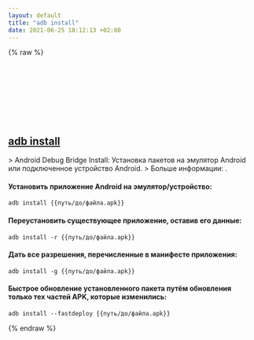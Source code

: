 ```yaml
---
layout: default
title: "adb install"
date: 2021-06-25 18:12:13 +02:00
---
```

{% raw %}
<h2 id="adb-install">
  <a href="/ru/common/adb-install.html">adb install</a> <a href="#adb-install"><svg class="icon">
    <use href="/assets/images/unicode_sprite.svg#link" />
  </svg></a>
</h2>
> Android Debug Bridge Install: Установка пакетов на эмулятор Android или подключенное устройство Android.
> Больше информации: <https://developer.android.com/studio/command-line/adb>.

#### Установить приложение Android на эмулятор/устройство:
```shell
adb install {{путь/до/файла.apk}}
```
#### Переустановить существующее приложение, оставив его данные:
```shell
adb install -r {{путь/до/файла.apk}}
```
#### Дать все разрешения, перечисленные в манифесте приложения:
```shell
adb install -g {{путь/до/файла.apk}}
```
#### Быстрое обновление установленного пакета путём обновления только тех частей APK, которые изменились:
```shell
adb install --fastdeploy {{путь/до/файла.apk}}
```
{% endraw %}